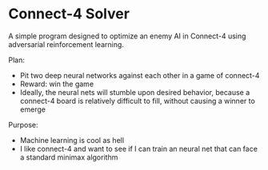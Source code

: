 # Connect-4 Solver
 A simple program designed to optimize an enemy AI in Connect-4 using adversarial reinforcement learning.

 Plan:
 - Pit two deep neural networks against each other in a game of connect-4
 - Reward: win the game
 - Ideally, the neural nets will stumble upon desired behavior, because a connect-4 board is relatively difficult to fill, without causing a winner to emerge

Purpose:
- Machine learning is cool as hell
- I like connect-4 and want to see if I can train an neural net that can face a standard minimax algorithm
